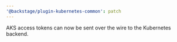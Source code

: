 ```yaml
---
'@backstage/plugin-kubernetes-common': patch
---
```


AKS access tokens can now be sent over the wire to the Kubernetes backend.

